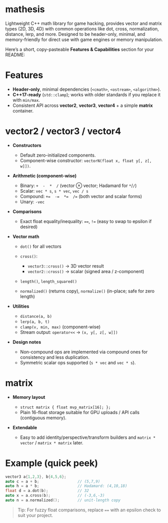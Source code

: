 # mathesis
Lightweight C++ math library for game hacking, provides vector and matrix types (2D, 3D, 4D) with common operations like dot, cross, normalization, distance, lerp, and more. Designed to be header-only, minimal, and memory-friendly for direct use with game engines or memory manipulation.

Here’s a short, copy-pasteable **Features & Capabilities** section for your README:

# Features

* **Header-only**, minimal dependencies (`<cmath>`, `<ostream>`, `<algorithm>`).
* **C++17-ready** (`std::clamp`); works with older standards if you replace it with `min/max`.
* Consistent API across **vector2**, **vector3**, **vector4** + a simple **matrix** container.

# vector2 / vector3 / vector4

* **Constructors**

  * Default zero-initialized components.
  * Component-wise constructor: `vectorN(float x, float y[, z[, w]])`.

* **Arithmetic (component-wise)**

  * Binary: `+  -  *  /` (vector ⊗ vector; Hadamard for `*`/`/`)
  * Scalar: `vec * s`, `s * vec`, `vec / s`
  * Compound: `+=  -=  *=  /=` (both vector and scalar forms)
  * Unary: `-vec`

* **Comparisons**

  * Exact float equality/inequality: `==`, `!=` (easy to swap to epsilon if desired)

* **Vector math**

  * `dot()` for all vectors
  * `cross()`:

    * `vector3::cross()` → 3D vector result
    * `vector2::cross()` → scalar (signed area / z-component)
  * `length()`, `length_squared()`
  * `normalized()` (returns copy), `normalize()` (in-place; safe for zero length)

* **Utilities**

  * `distance(a, b)`
  * `lerp(a, b, t)`
  * `clamp(v, min, max)` (component-wise)
  * Stream output: `operator<<` → `(x, y[, z[, w]])`

* **Design notes**

  * Non-compound ops are implemented via compound ones for consistency and less duplication.
  * Symmetric scalar ops supported (`s * vec` and `vec * s`).

# matrix

* **Memory layout**

  * `struct matrix { float mvp_matrix[16]; };`
  * Plain 16-float storage suitable for GPU uploads / API calls (contiguous memory).

* **Extendable**

  * Easy to add identity/perspective/transform builders and `matrix * vector` / `matrix * matrix` later.

# Example (quick peek)

```cpp
vector3 a{1,2,3}, b{4,5,6};
auto c = a + b;                 // (5,7,9)
auto h = a * b;                 // Hadamard: (4,10,18)
float d = a.dot(b);             // 32
auto x = a.cross(b);            // (-3,6,-3)
auto n = a.normalized();        // unit-length copy
```

> Tip: For fuzzy float comparisons, replace `==` with an epsilon check to suit your project.

